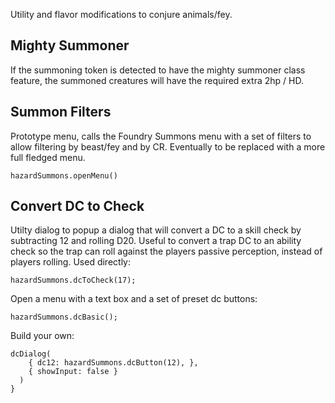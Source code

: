 Utility and flavor modifications to conjure animals/fey.

## Mighty Summoner

If the summoning token is detected to have the mighty summoner class feature, the summoned creatures will have the required extra 2hp / HD.

## Summon Filters

Prototype menu, calls the Foundry Summons menu with a set of filters to allow filtering by beast/fey and by CR.
Eventually to be replaced with a more full fledged menu.

```
hazardSummons.openMenu()
```

## Convert DC to Check

Utilty dialog to popup a dialog that will convert a DC to a skill check by subtracting 12 and rolling D20. Useful to convert a trap DC to an ability check so the trap can roll against the players passive perception, instead of players rolling.
Used directly:

```
hazardSummons.dcToCheck(17);
```

Open a menu with a text box and a set of preset dc buttons:

```
hazardSummons.dcBasic();
```

Build your own:

```
dcDialog(
    { dc12: hazardSummons.dcButton(12), },
    { showInput: false }
  )
}
```
